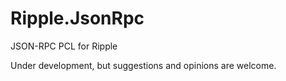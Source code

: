 # Ripple.JsonRpc
JSON-RPC PCL for Ripple

Under development, but suggestions and opinions are welcome.
